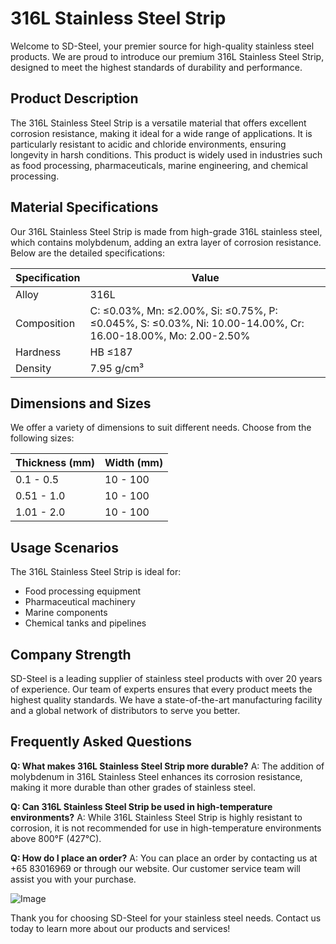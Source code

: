 # 316L Stainless Steel Strip

Welcome to SD-Steel, your premier source for high-quality stainless steel products. We are proud to introduce our premium 316L Stainless Steel Strip, designed to meet the highest standards of durability and performance.

## Product Description
The 316L Stainless Steel Strip is a versatile material that offers excellent corrosion resistance, making it ideal for a wide range of applications. It is particularly resistant to acidic and chloride environments, ensuring longevity in harsh conditions. This product is widely used in industries such as food processing, pharmaceuticals, marine engineering, and chemical processing.

## Material Specifications
Our 316L Stainless Steel Strip is made from high-grade 316L stainless steel, which contains molybdenum, adding an extra layer of corrosion resistance. Below are the detailed specifications:

| Specification | Value |
|---------------|-------|
| Alloy         | 316L  |
| Composition   | C: ≤0.03%, Mn: ≤2.00%, Si: ≤0.75%, P: ≤0.045%, S: ≤0.03%, Ni: 10.00-14.00%, Cr: 16.00-18.00%, Mo: 2.00-2.50% |
| Hardness      | HB ≤187 |
| Density       | 7.95 g/cm³ |

## Dimensions and Sizes
We offer a variety of dimensions to suit different needs. Choose from the following sizes:

| Thickness (mm) | Width (mm) |
|----------------|------------|
| 0.1 - 0.5      | 10 - 100   |
| 0.51 - 1.0     | 10 - 100   |
| 1.01 - 2.0     | 10 - 100   |

## Usage Scenarios
The 316L Stainless Steel Strip is ideal for:
- Food processing equipment
- Pharmaceutical machinery
- Marine components
- Chemical tanks and pipelines

## Company Strength
SD-Steel is a leading supplier of stainless steel products with over 20 years of experience. Our team of experts ensures that every product meets the highest quality standards. We have a state-of-the-art manufacturing facility and a global network of distributors to serve you better.

## Frequently Asked Questions
**Q: What makes 316L Stainless Steel Strip more durable?**
A: The addition of molybdenum in 316L Stainless Steel enhances its corrosion resistance, making it more durable than other grades of stainless steel.

**Q: Can 316L Stainless Steel Strip be used in high-temperature environments?**
A: While 316L Stainless Steel Strip is highly resistant to corrosion, it is not recommended for use in high-temperature environments above 800°F (427°C).

**Q: How do I place an order?**
A: You can place an order by contacting us at +65 83016969 or through our website. Our customer service team will assist you with your purchase.

![Image](https://github.com/user-attachments/assets/2567258e-e124-4816-932d-1809bd27ef0b)

Thank you for choosing SD-Steel for your stainless steel needs. Contact us today to learn more about our products and services!